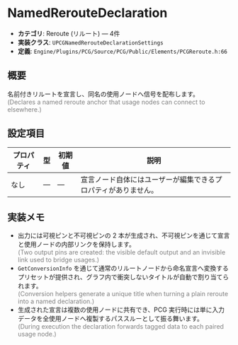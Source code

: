# NamedRerouteDeclaration

- **カテゴリ**: Reroute (リルート) — 4件
- **実装クラス**: `UPCGNamedRerouteDeclarationSettings`
- **定義**: `Engine/Plugins/PCG/Source/PCG/Public/Elements/PCGReroute.h:66`

## 概要

名前付きリルートを宣言し、同名の使用ノードへ信号を配布します。<br><span style='color:gray'>(Declares a named reroute anchor that usage nodes can connect to elsewhere.)</span>

## 設定項目

| プロパティ | 型 | 初期値 | 説明 |
| --- | --- | --- | --- |
| なし | — | — | 宣言ノード自体にはユーザーが編集できるプロパティがありません。 |

## 実装メモ

- 出力には可視ピンと不可視ピンの 2 本が生成され、不可視ピンを通じて宣言と使用ノードの内部リンクを保持します。<br><span style='color:gray'>(Two output pins are created: the visible default output and an invisible link used to bridge usages.)</span>
- `GetConversionInfo` を通じて通常のリルートノードから命名宣言へ変換するプリセットが提供され、グラフ内で衝突しないタイトルが自動で割り当てられます。<br><span style='color:gray'>(Conversion helpers generate a unique title when turning a plain reroute into a named declaration.)</span>
- 生成された宣言は複数の使用ノードに共有でき、PCG 実行時には単に入力データを全使用ノードへ複製するパススルーとして振る舞います。<br><span style='color:gray'>(During execution the declaration forwards tagged data to each paired usage node.)</span>
